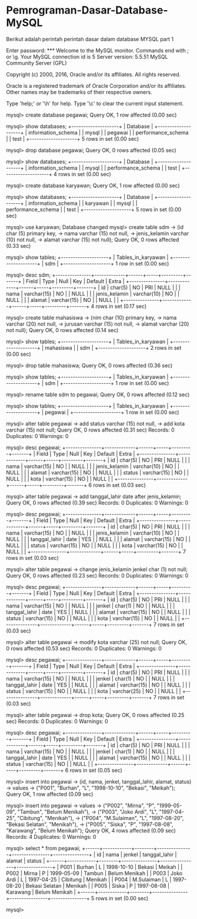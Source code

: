 # Pemrograman-Dasar-Database-MySQL 
Berikut adalah perintah perintah dasar dalam database MYSQL part 1

Enter password: ***
Welcome to the MySQL monitor.  Commands end with ; or \g.
Your MySQL connection id is 5
Server version: 5.5.51 MySQL Community Server (GPL)

Copyright (c) 2000, 2016, Oracle and/or its affiliates. All rights reserved.

Oracle is a registered trademark of Oracle Corporation and/or its
affiliates. Other names may be trademarks of their respective
owners.

Type 'help;' or '\h' for help. Type '\c' to clear the current input statement.

mysql> create database pegawai;
Query OK, 1 row affected (0.00 sec)

mysql> show databases;
+--------------------+
| Database           |
+--------------------+
| information_schema |
| mysql              |
| pegawai            |
| performance_schema |
| test               |
+--------------------+
5 rows in set (0.00 sec)

mysql> drop database pegawai;
Query OK, 0 rows affected (0.05 sec)

mysql> show databases;
+--------------------+
| Database           |
+--------------------+
| information_schema |
| mysql              |
| performance_schema |
| test               |
+--------------------+
4 rows in set (0.00 sec)

mysql> create database karyawan;
Query OK, 1 row affected (0.00 sec)

mysql> show databases;
+--------------------+
| Database           |
+--------------------+
| information_schema |
| karyawan           |
| mysql              |
| performance_schema |
| test               |
+--------------------+
5 rows in set (0.00 sec)

mysql> use karyawan;
Database changed
mysql> create table sdm
    -> (id char (5) primary key,
    -> nama varchar (15) not null,
    -> jenis_kelamin varchar (10) not null,
    -> alamat varchar (15) not null);
Query OK, 0 rows affected (0.33 sec)

mysql> show tables;
+--------------------+
| Tables_in_karyawan |
+--------------------+
| sdm                |
+--------------------+
1 row in set (0.00 sec)

mysql> desc sdm;
+---------------+-------------+------+-----+---------+-------+
| Field         | Type        | Null | Key | Default | Extra |
+---------------+-------------+------+-----+---------+-------+
| id            | char(5)     | NO   | PRI | NULL    |       |
| nama          | varchar(15) | NO   |     | NULL    |       |
| jenis_kelamin | varchar(10) | NO   |     | NULL    |       |
| alamat        | varchar(15) | NO   |     | NULL    |       |
+---------------+-------------+------+-----+---------+-------+
4 rows in set (0.17 sec)

mysql> create table mahasiswa
    -> (nim char (10) primary key,
    -> nama varchar (20) not null,
    -> jurusan varchar (15) not null,
    -> alamat varchar (20) not null);
Query OK, 0 rows affected (0.14 sec)

mysql> show tables;
+--------------------+
| Tables_in_karyawan |
+--------------------+
| mahasiswa          |
| sdm                |
+--------------------+
2 rows in set (0.00 sec)

mysql> drop table mahasiswa;
Query OK, 0 rows affected (0.36 sec)

mysql> show tables;
+--------------------+
| Tables_in_karyawan |
+--------------------+
| sdm                |
+--------------------+
1 row in set (0.00 sec)

mysql> rename table sdm to pegawai;
Query OK, 0 rows affected (0.12 sec)

mysql> show tables;
+--------------------+
| Tables_in_karyawan |
+--------------------+
| pegawai            |
+--------------------+
1 row in set (0.00 sec)

mysql> alter table pegawai
    -> add status varchar (15) not null,
    -> add kota varchar (15) not null;
Query OK, 0 rows affected (0.31 sec)
Records: 0  Duplicates: 0  Warnings: 0

mysql> desc pegawai;
+---------------+-------------+------+-----+---------+-------+
| Field         | Type        | Null | Key | Default | Extra |
+---------------+-------------+------+-----+---------+-------+
| id            | char(5)     | NO   | PRI | NULL    |       |
| nama          | varchar(15) | NO   |     | NULL    |       |
| jenis_kelamin | varchar(10) | NO   |     | NULL    |       |
| alamat        | varchar(15) | NO   |     | NULL    |       |
| status        | varchar(15) | NO   |     | NULL    |       |
| kota          | varchar(15) | NO   |     | NULL    |       |
+---------------+-------------+------+-----+---------+-------+
6 rows in set (0.03 sec)

mysql> alter table pegawai
    -> add tanggal_lahir date after jenis_kelamin;
Query OK, 0 rows affected (0.39 sec)
Records: 0  Duplicates: 0  Warnings: 0

mysql> desc pegawai;
+---------------+-------------+------+-----+---------+-------+
| Field         | Type        | Null | Key | Default | Extra |
+---------------+-------------+------+-----+---------+-------+
| id            | char(5)     | NO   | PRI | NULL    |       |
| nama          | varchar(15) | NO   |     | NULL    |       |
| jenis_kelamin | varchar(10) | NO   |     | NULL    |       |
| tanggal_lahir | date        | YES  |     | NULL    |       |
| alamat        | varchar(15) | NO   |     | NULL    |       |
| status        | varchar(15) | NO   |     | NULL    |       |
| kota          | varchar(15) | NO   |     | NULL    |       |
+---------------+-------------+------+-----+---------+-------+
7 rows in set (0.03 sec)

mysql> alter table pegawai
    -> change jenis_kelamin jenkel char (1) not null;
Query OK, 0 rows affected (0.23 sec)
Records: 0  Duplicates: 0  Warnings: 0

mysql> desc pegawai;
+---------------+-------------+------+-----+---------+-------+
| Field         | Type        | Null | Key | Default | Extra |
+---------------+-------------+------+-----+---------+-------+
| id            | char(5)     | NO   | PRI | NULL    |       |
| nama          | varchar(15) | NO   |     | NULL    |       |
| jenkel        | char(1)     | NO   |     | NULL    |       |
| tanggal_lahir | date        | YES  |     | NULL    |       |
| alamat        | varchar(15) | NO   |     | NULL    |       |
| status        | varchar(15) | NO   |     | NULL    |       |
| kota          | varchar(15) | NO   |     | NULL    |       |
+---------------+-------------+------+-----+---------+-------+
7 rows in set (0.03 sec)

mysql> alter table pegawai
    -> modify kota varchar (25) not null;
Query OK, 0 rows affected (0.53 sec)
Records: 0  Duplicates: 0  Warnings: 0

mysql> desc pegawai;
+---------------+-------------+------+-----+---------+-------+
| Field         | Type        | Null | Key | Default | Extra |
+---------------+-------------+------+-----+---------+-------+
| id            | char(5)     | NO   | PRI | NULL    |       |
| nama          | varchar(15) | NO   |     | NULL    |       |
| jenkel        | char(1)     | NO   |     | NULL    |       |
| tanggal_lahir | date        | YES  |     | NULL    |       |
| alamat        | varchar(15) | NO   |     | NULL    |       |
| status        | varchar(15) | NO   |     | NULL    |       |
| kota          | varchar(25) | NO   |     | NULL    |       |
+---------------+-------------+------+-----+---------+-------+
7 rows in set (0.03 sec)

mysql> alter table pegawai
    -> drop kota;
Query OK, 0 rows affected (0.25 sec)
Records: 0  Duplicates: 0  Warnings: 0

mysql> desc pegawai;
+---------------+-------------+------+-----+---------+-------+
| Field         | Type        | Null | Key | Default | Extra |
+---------------+-------------+------+-----+---------+-------+
| id            | char(5)     | NO   | PRI | NULL    |       |
| nama          | varchar(15) | NO   |     | NULL    |       |
| jenkel        | char(1)     | NO   |     | NULL    |       |
| tanggal_lahir | date        | YES  |     | NULL    |       |
| alamat        | varchar(15) | NO   |     | NULL    |       |
| status        | varchar(15) | NO   |     | NULL    |       |
+---------------+-------------+------+-----+---------+-------+
6 rows in set (0.05 sec)

mysql> insert into pegawai
    -> (id, nama, jenkel, tanggal_lahir, alamat, status)
    -> values
    -> ("P001", "Burhan", "L", "1998-10-10", "Bekasi", "Meikah");
Query OK, 1 row affected (0.09 sec)

mysql> insert into pegawai
    -> values
    -> ("P002", "Mirna", "P", "1999-05-09", "Tambun", "Belum Menikah"),
    -> ("P003", "Joko Ardi", "L", "1997-04-25", "Cibitung", "Menikah"),
    -> ("P004", "M.Sulaiman", "L", "1997-08-20", "Bekasi Selatan", "Menikah"),
    -> ("P005", "Siska", "P", "1997-08-08", "Karawang", "Belum Menikah");
Query OK, 4 rows affected (0.09 sec)
Records: 4  Duplicates: 0  Warnings: 0

mysql> select * from pegawai;
+------+------------+--------+---------------+----------------+---------------+
| id   | nama       | jenkel | tanggal_lahir | alamat         | status        |
+------+------------+--------+---------------+----------------+---------------+
| P001 | Burhan     | L      | 1998-10-10    | Bekasi         | Meikah        |
| P002 | Mirna      | P      | 1999-05-09    | Tambun         | Belum Menikah |
| P003 | Joko Ardi  | L      | 1997-04-25    | Cibitung       | Menikah       |
| P004 | M.Sulaiman | L      | 1997-08-20    | Bekasi Selatan | Menikah       |
| P005 | Siska      | P      | 1997-08-08    | Karawang       | Belum Menikah |
+------+------------+--------+---------------+----------------+---------------+
5 rows in set (0.00 sec)

mysql>
